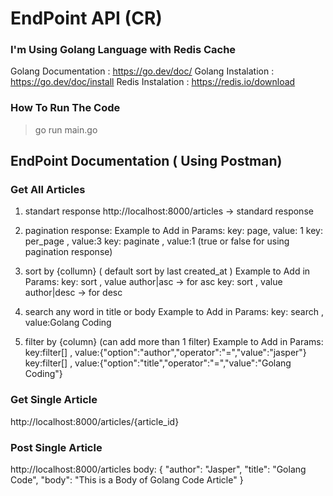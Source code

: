 # EndPoint API (CR)
### I'm Using Golang Language with Redis Cache

Golang Documentation : https://go.dev/doc/
Golang Instalation : https://go.dev/doc/install
Redis Instalation : https://redis.io/download
<br/>

### How To Run The Code
> go run main.go

## EndPoint Documentation ( Using Postman)
### Get All Articles
1. standart response
http://localhost:8000/articles -> standard response

2. pagination response:
Example to Add in Params:
key: page, value: 1
key: per_page , value:3
key: paginate , value:1 (true or false for using pagination response)

3. sort by {collumn} ( default sort by last created_at )
Example to Add in Params:
key: sort , value author|asc -> for asc
key: sort , value author|desc -> for desc

4. search any word in title or body
Example to Add in Params:
key: search , value:Golang Coding

5. filter by {column} (can add more than 1 filter)
Example to Add in Params:
key:filter[] , value:{"option":"author","operator":"=","value":"jasper"}
key:filter[] , value:{"option":"title","operator":"=","value":"Golang Coding"}

### Get Single Article
http://localhost:8000/articles/{article_id}

### Post Single Article
http://localhost:8000/articles
body:
{
    "author": "Jasper",
    "title": "Golang Code",
    "body": "This is a Body of Golang Code Article"
}



